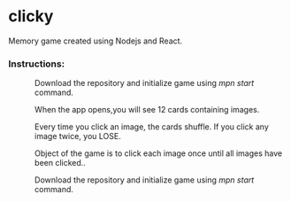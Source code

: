 # clicky
Memory game created using Nodejs and React.

<h3>Instructions:</h3>
<ul>
    <ol>Download the repository and initialize game using <em>mpn start</em> command.</ol>
    <ol>When the app opens,you will see 12 cards containing images.</ol>
    <ol>Every time you click an image, the cards shuffle. If you click any image twice, you LOSE.</ol>
    <ol>Object of the game is to click each image once until all images have been clicked..</ol>
    <ol>Download the repository and initialize game using <em>mpn start</em> command.</ol>
  </ul>
